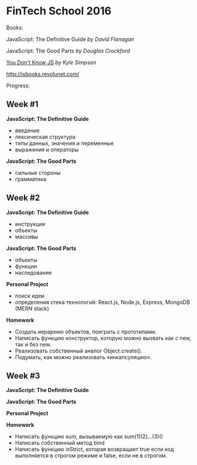 # FinTech School 2016

Books: 

JavaScript: The Definitive Guide *by David Flanagan*

JavaScript: The Good Parts *by Douglas Crockford*

[You Don't Know JS](https://github.com/getify/You-Dont-Know-JS) *by Kyle Simpson* 

http://jsbooks.revolunet.com/

Progress:

## Week #1
__JavaScript: The Definitive Guide__
- введение
- лексическая структура
- типы данных, значения и переменные
- выражения и операторы

__JavaScript: The Good Parts__
- сильные стороны
- грамматика

## Week #2 
__JavaScript: The Definitive Guide__
- инструкции
- объекты
- массивы

__JavaScript: The Good Parts__
- объекты
- функции
- наследование

__Personal Project__
- поиск идеи
- определения стека технологий: React.js, Node.js, Express, MongoDB (MERN stack)

__Homework__
- Создать иерархию объектов, поиграть с прототипами.
- Написать функцию конструктор, которую можно вызвать как с new, так и без new.
- Реализовать собственный аналог Object.create().
- Подумать, как можно реализовать «инкапсуляцию».

## Week #3
__JavaScript: The Definitive Guide__


__JavaScript: The Good Parts__


__Personal Project__


__Homework__
- Написать функцию sum, вызываемую как sum(1)(2)...(3)()
- Написать собственный метод bind
- Написать функцию isStrict, которая возвращает true если код выполняется в строгом режиме и false, если не в строгом.